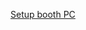<a href='http://boxstarter.org/package/url?https://raw.githubusercontent.com/delawarePro/booth-box-setup-scripts/master/booth.ps1'>Setup booth PC</a>
